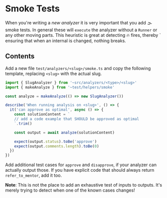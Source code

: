 # Smoke Tests

When you're writing a _new analyzer_ it is very important that you add 🌫 smoke
tests. In general these will `execute` the analyzer without a `Runner` or any
other moving parts. This heuristic is great at detecting 🔥 fires, thereby `
ensuring that when an internal is changed, nothing breaks.

## Contents

Add a new file `test/analyzers/<slug>/smoke.ts` and copy the following template,
replacing `<slug>` with the actual slug.

```typescript
import { SlugAnalyzer } from '~src/analyzers/<type>/<slug>'
import { makeAnalyze } from '~test/helpers/smoke'

const analyze = makeAnalyze(() => new SlugAnalyzer())

describe('When running analysis on <slug>', () => {
  it('can approve as optimal', async () => {
    const solutionContent = `
    // add a code example that SHOULD be approved as optimal
    `.trim()

    const output = await analyze(solutionContent)

    expect(output.status).toBe('approve')
    expect(output.comments.length).toBe(0)
  })
})
```

Add additional test cases for `approve` and `disapprove`, if your analyzer can
actually output those. If you have explicit code that should always return
`refer_to_mentor`, add it too.

**Note**: This is not the place to add an exhaustive test of inputs to outputs.
It's merely trying to detect when one of the known cases changes!
